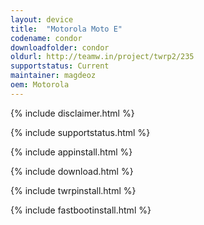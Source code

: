 ```yaml
---
layout: device
title:  "Motorola Moto E"
codename: condor
downloadfolder: condor
oldurl: http://teamw.in/project/twrp2/235
supportstatus: Current
maintainer: magdeoz
oem: Motorola
---
```


{% include disclaimer.html %}

{% include supportstatus.html %}

{% include appinstall.html %}

{% include download.html %}

{% include twrpinstall.html %}

{% include fastbootinstall.html %}
